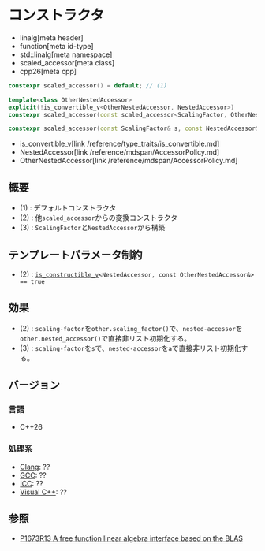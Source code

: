 # コンストラクタ
* linalg[meta header]
* function[meta id-type]
* std::linalg[meta namespace]
* scaled_accessor[meta class]
* cpp26[meta cpp]

```cpp
constexpr scaled_accessor() = default; // (1)

template<class OtherNestedAccessor>
explicit(!is_convertible_v<OtherNestedAccessor, NestedAccessor>)
constexpr scaled_accessor(const scaled_accessor<ScalingFactor, OtherNestedAccessor>& other); // (2)

constexpr scaled_accessor(const ScalingFactor& s, const NestedAccessor& a); // (3)
```
* is_convertible_v[link /reference/type_traits/is_convertible.md]
* NestedAccessor[link /reference/mdspan/AccessorPolicy.md]
* OtherNestedAccessor[link /reference/mdspan/AccessorPolicy.md]

## 概要
- (1) : デフォルトコンストラクタ
- (2) : 他`scaled_accessor`からの変換コンストラクタ
- (3) : `ScalingFactor`と`NestedAccessor`から構築


## テンプレートパラメータ制約
- (2) : [`is_constructible_v`](/reference/type_traits/is_convertible.md)`<NestedAccessor, const OtherNestedAccessor&> == true`


## 効果
- (2) : `scaling-factor`を`other.scaling_factor()`で、`nested-accessor`を`other.nested_accessor()`で直接非リスト初期化する。
- (3) : `scaling-factor`を`s`で、`nested-accessor`を`a`で直接非リスト初期化する。


## バージョン
### 言語
- C++26

### 処理系
- [Clang](/implementation.md#clang): ??
- [GCC](/implementation.md#gcc): ??
- [ICC](/implementation.md#icc): ??
- [Visual C++](/implementation.md#visual_cpp): ??


## 参照
- [P1673R13 A free function linear algebra interface based on the BLAS](https://www.open-std.org/jtc1/sc22/wg21/docs/papers/2023/p1673r13.html)
